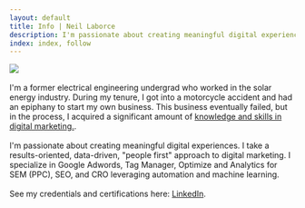 ```yaml
---
layout: default
title: Info | Neil Laborce
description: I'm passionate about creating meaningful digital experiences. I take a results-oriented, data-driven, 'people first' approach to digital marketing. I specialize in Google Adwords, Tag Manager, Optimize and Analytics for SEM (PPC), SEO, and CRO.
index: index, follow
---
```

<img src="{{ site.baseurl }}/images/neillaborce-info.png">
<br>
<br>I'm a former electrical engineering undergrad who worked in the solar energy industry. During my tenure, I got into a motorcycle accident and had an epiphany to start my own business. This business eventually failed, but in the process, I acquired a significant amount of <a href="{{ site.baseurl }}/from-engineering-to-marketing/">knowledge and skills in digital marketing.</a>.
<br>
<br>I'm passionate about creating meaningful digital experiences. I take a results-oriented, data-driven, "people first" approach to digital marketing. I specialize in Google Adwords, Tag Manager, Optimize and Analytics for SEM (PPC), SEO, and CRO leveraging automation and machine learning.
<br>
<br>See my credentials and certifications here: <a href="https://ca.linkedin.com/in/rnlaborce">LinkedIn</a>.
<br>
<br>
